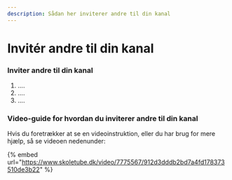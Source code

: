 ```yaml
---
description: Sådan her inviterer andre til din kanal
---
```


# Invitér andre til din kanal

### Inviter andre til din kanal

1. ....&#x20;
2. ....
3. ....

###

### Video-guide for hvordan du inviterer andre til din kanal

Hvis du foretrækker at se en videoinstruktion, eller du har brug for mere hjælp, så se videoen nedenunder:

{% embed url="https://www.skoletube.dk/video/7775567/912d3dddb2bd7a4fd178373510de3b22" %}

